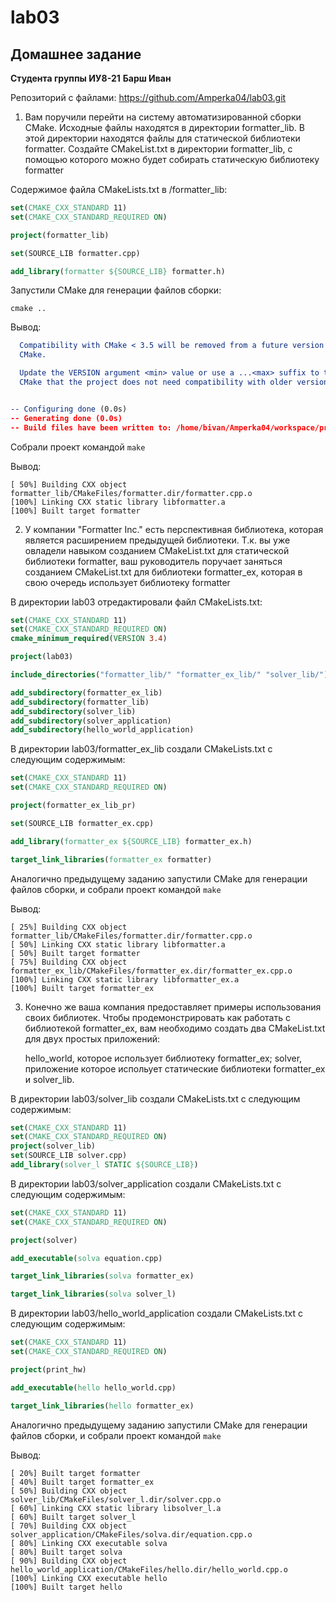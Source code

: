 # lab03
## Домашнее задание

**Студента группы ИУ8-21**
**Барш Иван**

Репозиторий с файлами: https://github.com/Amperka04/lab03.git

1. Вам поручили перейти на систему автоматизированной сборки CMake. Исходные файлы находятся в директории formatter_lib. В этой директории находятся файлы для статической библиотеки formatter. Создайте CMakeList.txt в директории formatter_lib, с помощью которого можно будет собирать статическую библиотеку formatter

Содержимое файла CMakeLists.txt в /formatter_lib:
```cmake
set(CMAKE_CXX_STANDARD 11)
set(CMAKE_CXX_STANDARD_REQUIRED ON)

project(formatter_lib)

set(SOURCE_LIB formatter.cpp)

add_library(formatter ${SOURCE_LIB} formatter.h)
```

Запустили CMake для генерации файлов сборки:

```
cmake ..
```

Вывод: 

```CMake Deprecation Warning at CMakeLists.txt:40 (cmake_minimum_required):
  Compatibility with CMake < 3.5 will be removed from a future version of
  CMake.

  Update the VERSION argument <min> value or use a ...<max> suffix to tell
  CMake that the project does not need compatibility with older versions.


-- Configuring done (0.0s)
-- Generating done (0.0s)
-- Build files have been written to: /home/bivan/Amperka04/workspace/projects/lab03/formatter_lib 
```

Собрали проект командой ```make```

Вывод: 

```
[ 50%] Building CXX object formatter_lib/CMakeFiles/formatter.dir/formatter.cpp.o
[100%] Linking CXX static library libformatter.a
[100%] Built target formatter
```



2. У компании "Formatter Inc." есть перспективная библиотека, которая является расширением предыдущей библиотеки. Т.к. вы уже овладели навыком созданием CMakeList.txt для статической библиотеки formatter, ваш руководитель поручает заняться созданием CMakeList.txt для библиотеки formatter_ex, которая в свою очередь использует библиотеку formatter

В директории lab03 отредактировали файл CMakeLists.txt:
```cmake
set(CMAKE_CXX_STANDARD 11)
set(CMAKE_CXX_STANDARD_REQUIRED ON)
cmake_minimum_required(VERSION 3.4)

project(lab03)

include_directories("formatter_lib/" "formatter_ex_lib/" "solver_lib/")

add_subdirectory(formatter_ex_lib)
add_subdirectory(formatter_lib)
add_subdirectory(solver_lib)
add_subdirectory(solver_application)
add_subdirectory(hello_world_application)

```

В директории lab03/formatter_ex_lib создали CMakeLists.txt с следующим содержимым:
```cmake
set(CMAKE_CXX_STANDARD 11)
set(CMAKE_CXX_STANDARD_REQUIRED ON)

project(formatter_ex_lib_pr)

set(SOURCE_LIB formatter_ex.cpp)

add_library(formatter_ex ${SOURCE_LIB} formatter_ex.h)

target_link_libraries(formatter_ex formatter)

```

Аналогично предыдущему заданию запустили CMake для генерации файлов сборки, и cобрали проект командой ```make```

Вывод:
```
[ 25%] Building CXX object formatter_lib/CMakeFiles/formatter.dir/formatter.cpp.o
[ 50%] Linking CXX static library libformatter.a
[ 50%] Built target formatter
[ 75%] Building CXX object formatter_ex_lib/CMakeFiles/formatter_ex.dir/formatter_ex.cpp.o
[100%] Linking CXX static library libformatter_ex.a
[100%] Built target formatter_ex
```



3. Конечно же ваша компания предоставляет примеры использования своих библиотек. Чтобы продемонстрировать как работать с библиотекой formatter_ex, вам необходимо создать два CMakeList.txt для двух простых приложений:

    hello_world, которое использует библиотеку formatter_ex;
    solver, приложение которое испольует статические библиотеки formatter_ex и solver_lib.

В директории lab03/solver_lib создали CMakeLists.txt с следующим содержимым:
```cmake
set(CMAKE_CXX_STANDARD 11)
set(CMAKE_CXX_STANDARD_REQUIRED ON)
project(solver_lib)
set(SOURCE_LIB solver.cpp)
add_library(solver_l STATIC ${SOURCE_LIB})
```

В директории lab03/solver_application создали CMakeLists.txt с следующим содержимым:
```cmake
set(CMAKE_CXX_STANDARD 11)
set(CMAKE_CXX_STANDARD_REQUIRED ON)

project(solver)

add_executable(solva equation.cpp)

target_link_libraries(solva formatter_ex)

target_link_libraries(solva solver_l)
```

В директории lab03/hello_world_application создали CMakeLists.txt с следующим содержимым:
```cmake
set(CMAKE_CXX_STANDARD 11)
set(CMAKE_CXX_STANDARD_REQUIRED ON)

project(print_hw)

add_executable(hello hello_world.cpp)

target_link_libraries(hello formatter_ex)
```

Аналогично предыдущему заданию запустили CMake для генерации файлов сборки, и cобрали проект командой ```make```

Вывод:
```
[ 20%] Built target formatter
[ 40%] Built target formatter_ex
[ 50%] Building CXX object solver_lib/CMakeFiles/solver_l.dir/solver.cpp.o
[ 60%] Linking CXX static library libsolver_l.a
[ 60%] Built target solver_l
[ 70%] Building CXX object solver_application/CMakeFiles/solva.dir/equation.cpp.o
[ 80%] Linking CXX executable solva
[ 80%] Built target solva
[ 90%] Building CXX object hello_world_application/CMakeFiles/hello.dir/hello_world.cpp.o
[100%] Linking CXX executable hello
[100%] Built target hello
```
